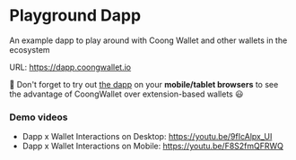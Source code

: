 # Playground Dapp

An example dapp to play around with Coong Wallet and other wallets in the ecosystem

URL: https://dapp.coongwallet.io

🚀 Don't forget to try out [the dapp](https://dapp.coongwallet.io) on your **mobile/tablet browsers** to see the advantage of CoongWallet over extension-based wallets 😃

### Demo videos
  - Dapp x Wallet Interactions on Desktop: https://youtu.be/9fIcAlpx_UI
  - Dapp x Wallet Interactions on Mobile: https://youtu.be/F8S2fmQFRWQ
